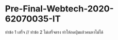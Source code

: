 # Pre-Final-Webtech-2020-62070035-IT

ทำข้อ 1 เสร็จ //
ทำข้อ 2 ไม่เสร็จตรง ทำให้กดปุ่มแล้วคนหาไม่ได้
